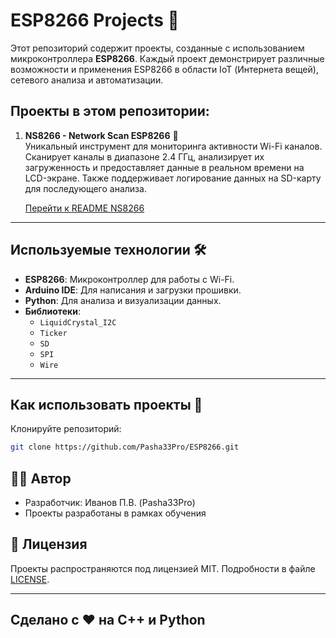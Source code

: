 # ESP8266 Projects 🚀

Этот репозиторий содержит проекты, созданные с использованием микроконтроллера **ESP8266**. Каждый проект демонстрирует различные возможности и применения ESP8266 в области IoT (Интернета вещей), сетевого анализа и автоматизации.

## Проекты в этом репозитории:

1. **NS8266 - Network Scan ESP8266** 📡  
   Уникальный инструмент для мониторинга активности Wi-Fi каналов. Сканирует каналы в диапазоне 2.4 ГГц, анализирует их загруженность и предоставляет данные в реальном времени на LCD-экране. Также поддерживает логирование данных на SD-карту для последующего анализа.

   [Перейти к README NS8266](NS8266/README.md)

---

## Используемые технологии 🛠️

- **ESP8266**: Микроконтроллер для работы с Wi-Fi.
- **Arduino IDE**: Для написания и загрузки прошивки.
- **Python**: Для анализа и визуализации данных.
- **Библиотеки**:
  - `LiquidCrystal_I2C`
  - `Ticker`
  - `SD`
  - `SPI`
  - `Wire`

---

## Как использовать проекты 🚀

Клонируйте репозиторий:
```bash
git clone https://github.com/Pasha33Pro/ESP8266.git
```

## 👨‍💻 Автор

- Разработчик: Иванов П.В. (Pasha33Pro)
- Проекты разработаны в рамках обучения

## 📄 Лицензия

Проекты распространяются под лицензией MIT. Подробности в файле [LICENSE](LICENSE).

---

## Сделано с ❤️ на C++ и Python